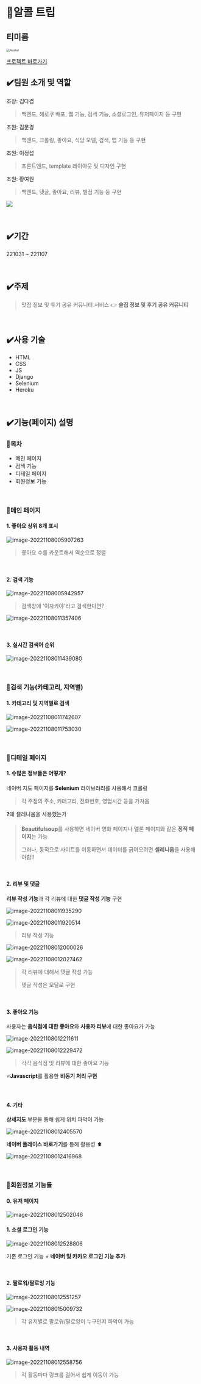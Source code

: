 # 🍺알콜 트립
## 티미름
<img src="alcohol_trip.assets/Alcohol.png" alt="Alcohol" style="zoom: 50%;" />

<br>

[프로젝트 바로가기](https://immense-chamber-32005.herokuapp.com/)

## ✔️팀원 소개 및 역할

조장: 김다겸

> 백엔드, 헤로쿠 배포, 맵 기능, 검색 기능, 소셜로그인, 유저페이지 등 구현

조원: 김문경

> 백엔드, 크롤링, 좋아요, 식당 모델, 검색, 맵 기능 등 구현

조원: 이정섭

> 프론트엔드, template 레이아웃 및 디자인 구현

조원: 황여원

> 백엔드, 댓글, 좋아요, 리뷰, 별점 기능 등 구현

   <a href="https://github.com/kimdakyeom/alcohol_trip/graphs/contributors">    <img src="https://contrib.rocks/image?repo=kimdakyeom/alcohol_trip" />   </a>

<br>



## ✔️기간

221031 ~ 221107

<br>

## ✔️주제

> 맛집 정보 및 후기 공유 커뮤니티 서비스 👉 **술집 정보 및 후기 공유 커뮤니티**

<br>



## ✔️사용 기술

- HTML
- CSS
- JS
- Django
- Selenium
- Heroku

<br>



## ✔️기능(페이지) 설명

### 🧩목차

- 메인 페이지
- 검색 기능
- 디테일 페이지
- 회원정보 기능

<br>



### 🧩메인 페이지

#### 1. 좋아요 상위 8개 표시

![image-20221108005907263](alcohol_trip.assets/image-20221108005907263.png)

> 좋아요 수를 카운트해서 역순으로 정렬

<br>



#### 2. 검색 기능

![image-20221108005942957](alcohol_trip.assets/image-20221108005942957.png)

> 검색창에 '이자카야'라고 검색한다면?

![image-20221108011357406](alcohol_trip.assets/image-20221108011357406.png)

<br>



#### 3. 실시간 검색어 순위

![image-20221108011439080](alcohol_trip.assets/image-20221108011439080.png)

<br>



### 🧩검색 기능(카테고리, 지역별)

#### 1. 카테고리 및 지역별로 검색

![image-20221108011742607](alcohol_trip.assets/image-20221108011742607.png)

![image-20221108011753030](alcohol_trip.assets/image-20221108011753030.png)

<br>



### 🧩디테일 페이지

#### 1. 수많은 정보들은 어떻게?

네이버 지도 페이지를 **Selenium** 라이브러리를 사용해서 크롤링

> 각 주점의 주소, 카테고리, 전화번호, 영업시간 등을 가져옴

❓왜 셀레니움을 사용했는가

> **Beautifulsoup**를 사용하면 네이버 영화 페이지나 멜론 페이지와 같은 **정적 페이지**는 가능
>
> 그러나, 동적으로 사이트를 이동하면서 데이터를 긁어오려면 **셀레니움**을 사용해야함!!

<br>



#### 2. 리뷰 및 댓글

**리뷰 작성 기능**과 각 리뷰에 대한 **댓글 작성 기능** 구현

![image-20221108011935290](alcohol_trip.assets/image-20221108011935290.png)

![image-20221108011920514](alcohol_trip.assets/image-20221108011920514.png)

> 리뷰 작성 기능

![image-20221108012000026](alcohol_trip.assets/image-20221108012000026.png)

![image-20221108012027462](alcohol_trip.assets/image-20221108012027462.png)

> 각 리뷰에 대해서 댓글 작성 가능
>
> 댓글 작성은 모달로 구현

<br>



#### 3. 좋아요 기능

사용자는 **음식점에 대한 좋아요**와 **사용자 리뷰**에 대한 좋아요가 가능

![image-20221108012211611](alcohol_trip.assets/image-20221108012211611.png)

![image-20221108012229472](alcohol_trip.assets/image-20221108012229472.png)

> 각각 음식점 및 리뷰에 대한 좋아요 기능

⭐**Javascript**를 활용한 **비동기 처리 구현**

<br>



#### 4. 기타

**상세지도** 부분을 통해 쉽게 위치 파악이 가능

![image-20221108012405570](alcohol_trip.assets/image-20221108012405570.png)

**네이버 플레이스 바로가기**를 통해 활용성 ⬆️

![image-20221108012416968](alcohol_trip.assets/image-20221108012416968.png)

<br>



### 🧩회원정보 기능들

#### 0. 유저 페이지

![image-20221108012502046](alcohol_trip.assets/image-20221108012502046.png)

#### 1. 소셜 로그인 기능

![image-20221108012528806](alcohol_trip.assets/image-20221108012528806.png)

기존 로그인 기능 + **네이버 및 카카오 로그인 기능 추가**

<br>



#### 2. 팔로워/팔로잉 기능

![image-20221108012551257](alcohol_trip.assets/image-20221108012551257.png)

![image-20221108015009732](alcohol_trip.assets/image-20221108015009732.png)

> 각 유저별로 팔로워/팔로잉이 누구인지 파악이 가능 

<br>



#### 3. 사용자 활동 내역

![image-20221108012558756](alcohol_trip.assets/image-20221108012558756.png)

> 각 활동마다 링크를 걸어서 쉽게 이동이 가능

<br>
